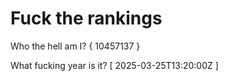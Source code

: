 # Fuck the rankings

Who the hell am I?
{ 10457137 }

What fucking year is it?
[ 2025-03-25T13:20:00Z ]
